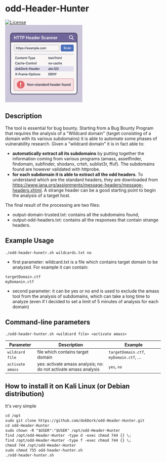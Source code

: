 # odd-Header-Hunter
[![License](https://img.shields.io/badge/license-MIT-_red.svg)](https://opensource.org/licenses/MIT)  
<img src="https://github.com/dokDork/odd-header-hunter/raw/main/images/odd-header-hunter.png" width="250" height="250">  
  
## Description
The tool is essential for bug bounty.
Starting from a Bug Bounty Program that requires the analysis of a "Wildcard domain" (target consisting of a domain with its various subdomains) it is able to automate some phases of vulnerability research.
Given a "wildcard domain" it is in fact able to:
- **automatically extract all its subdomains** by putting together the information coming from various programs (amass, assetfinder, findomain, subfinder, shodanx, crtsh, sublist3r, ffuf). The subdomains found are however validated with httprobe.
- **for each subdomain it is able to extract all the odd headers**. To understand which are the standard headers, they are downloaded from https://www.iana.org/assignments/message-headers/message-headers.xhtml.
A strange header can be a good starting point to begin the analysis of a target host.

The final result of the processing are two files:
- output-domain-trusted.txt: contains all the subdomains found,
- output-odd-headers.txt: contains all the responses that contain strange headers.


## Example Usage
 ```
./odd-header-hunetr.sh wildcards.txt no 
 ``` 

- first parameter: wildcard.txt is a file which contains target domain to be analyzed. For example it can contain:
 ```
targetDomain.ctf
myDomanin.ctf
 ```

- second parameter: it can be yes or no and is used to exclude the amass tool from the analysis of subdomains, which can take a long time to analyze (even if I decided to set a limit of 5 minutes of analysis for each domain)


## Command-line parameters
```
./odd-header-hunter.sh <wildcard file> <activate amass>
```

| Parameter | Description                          | Example       |
|-----------|--------------------------------------|---------------|
| `wildcard file`      | file which contains target domain  | `targetDomain.ctf`, `myDomain.ctf`, ... |
| `activate amass`      | yes: activate amass analysis; no: do not activate amass analysis | `yes`, `no` |

  
## How to install it on Kali Linux (or Debian distribution)
It's very simple  
```
cd /opt
sudo git clone https://github.com/dokDork/odd-Header-Hunter.git
cd odd-Header-Hunter 
sudo chown -R "$USER":"$USER" /opt/odd-Header-Hunter
find /opt/odd-Header-Hunter -type d -exec chmod 744 {} \; 
find /opt/odd-Header-Hunter -type f -exec chmod 744 {} \; 
chmod 744 /opt/odd-Header-Hunter 
sudo chmod 755 odd-header-hunter.sh 
./odd-header-hunter.sh 
```
